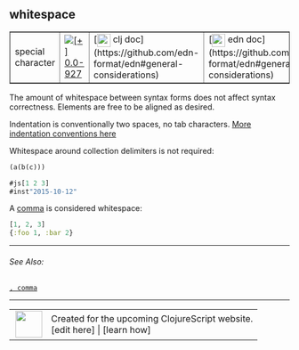 ## whitespace



 <table border="1">
<tr>
<td>special character</td>
<td><a href="https://github.com/cljsinfo/cljs-api-docs/tree/0.0-927"><img valign="middle" alt="[+] 0.0-927" title="Added in 0.0-927" src="https://img.shields.io/badge/+-0.0--927-lightgrey.svg"></a> </td>
<td>
[<img height="24px" valign="middle" src="http://i.imgur.com/1GjPKvB.png"> clj doc](https://github.com/edn-format/edn#general-considerations)
</td>
<td>
[<img height="24px" valign="middle" src="http://i.imgur.com/I8uNXHv.png"> edn doc](https://github.com/edn-format/edn#general-considerations)
</td>
</tr>
</table>



The amount of whitespace between syntax forms does not affect syntax
correctness.  Elements are free to be aligned as desired.

Indentation is conventionally two spaces, no tab characters.
[More indentation conventions here](https://github.com/bbatsov/clojure-style-guide#source-code-layout--organization)

Whitespace around collection delimiters is not required:

```clj
(a(b(c)))
```

```clj
#js[1 2 3]
#inst"2015-10-12"
```

A [comma](syntax_comma.md) is considered whitespace:

```clj
[1, 2, 3]
{:foo 1, :bar 2}
```

---


###### See Also:

[`, comma`](syntax_comma.md)<br>

---








 <table>
<tr><td>
<img valign="middle" align="right" width="48px" src="http://i.imgur.com/Hi20huC.png">
</td><td>
Created for the upcoming ClojureScript website.<br>
[edit here] | [learn how]
</td></tr></table>

[edit here]:https://github.com/cljsinfo/cljs-api-docs/blob/master/cljsdoc/syntax_whitespace.cljsdoc
[learn how]:https://github.com/cljsinfo/cljs-api-docs/wiki/cljsdoc-files

<!--

This information was too distracting to show to readers, but I'll leave it
commented here since it is helpful to:

- pretty-print the data used to generate this document
- and show how to retrieve that data



The API data for this symbol:

```clj
{:description "The amount of whitespace between syntax forms does not affect syntax\ncorrectness.  Elements are free to be aligned as desired.\n\nIndentation is conventionally two spaces, no tab characters.\n[More indentation conventions here](https://github.com/bbatsov/clojure-style-guide#source-code-layout--organization)\n\nWhitespace around collection delimiters is not required:\n\n```clj\n(a(b(c)))\n```\n\n```clj\n#js[1 2 3]\n#inst\"2015-10-12\"\n```\n\nA [comma](syntax/comma) is considered whitespace:\n\n```clj\n[1, 2, 3]\n{:foo 1, :bar 2}\n```",
 :ns "syntax",
 :name "whitespace",
 :history [["+" "0.0-927"]],
 :type "special character",
 :related ["syntax/comma"],
 :full-name-encode "syntax_whitespace",
 :edn-doc "https://github.com/edn-format/edn#general-considerations",
 :full-name "syntax/whitespace",
 :display "whitespace",
 :clj-doc "https://github.com/edn-format/edn#general-considerations"}

```

Retrieve the API data for this symbol:

```clj
;; from Clojure REPL
(require '[clojure.edn :as edn])
(-> (slurp "https://raw.githubusercontent.com/cljsinfo/cljs-api-docs/catalog/cljs-api.edn")
    (edn/read-string)
    (get-in [:symbols "syntax/whitespace"]))
```

-->
